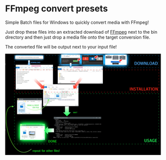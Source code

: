 # FFmpeg convert presets
Simple Batch files for Windows to quickly convert media with FFmpeg!

Just drop these files into an extracted download of [FFmpeg](http://ffmpeg.org/) next to the bin directory and then just drop a media file onto the target conversion file.

The converted file will be output next to your input file!

![](https://github.com/bestdani/ffmpeg_convert_presets/blob/master/ffmpeg_convert_videos_usage.jpg?raw=true)
